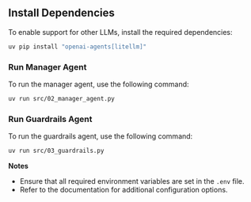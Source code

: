 
## Install Dependencies
To enable support for other LLMs, install the required dependencies:
```bash
uv pip install "openai-agents[litellm]"
```

### Run Manager Agent
To run the manager agent, use the following command:
```bash
uv run src/02_manager_agent.py
```

### Run Guardrails Agent
To run the guardrails agent, use the following command:
```bash
uv run src/03_guardrails.py
```
**Notes**
- Ensure that all required environment variables are set in the `.env` file.
- Refer to the documentation for additional configuration options.
